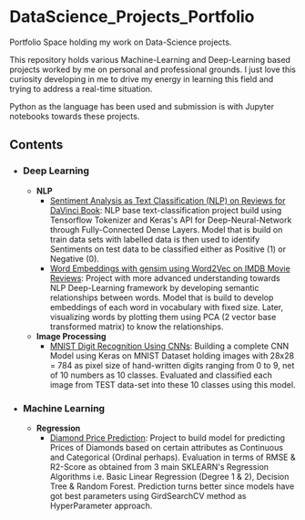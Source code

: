 # DataScience_Projects_Portfolio
Portfolio Space holding my work on Data-Science projects. 

This repository holds various Machine-Learning and Deep-Learning based projects worked by me on personal and professional grounds. I just love this curiosity developing in me to drive my energy in learning this field and trying to address a real-time situation.

Python as the language has been used and submission is with Jupyter notebooks towards these projects.

## Contents

- ### Deep Learning

	- __NLP__
		- [Sentiment Analysis as Text Classification (NLP) on Reviews for DaVinci Book](https://github.com/niveditphoenix/DataScience_Projects_Portfolio/blob/master/Deep%20Learning%20Projects%20Using%20Tensorflow%20%26%20KERAS/NLP/Sentiment_Analysis_NLP_DaVinci_TensorflowTokenizer_DNN.ipynb): NLP base text-classification project build using Tensorflow Tokenizer and Keras's API for Deep-Neural-Network through Fully-Connected Dense Layers. Model that is build on train data sets with labelled data is then used to identify Sentiments on test data to be classified either as Positive (1) or Negative (0).
		- [Word Embeddings with gensim using Word2Vec on IMDB Movie Reviews](https://github.com/niveditphoenix/DataScience_Projects_Portfolio/blob/master/Deep%20Learning%20Projects%20Using%20Tensorflow%20%26%20KERAS/NLP/WordEmbedding_Gensim_Word2Vec_IMDB_Movie_Reviews.ipynb): Project with more advanced understanding towards NLP Deep-Learning framework by developing semantic relationships between words. Model that is build to develop embeddings of each word in vocabulary with fixed size. Later, visualizing words by plotting them using PCA (2 vector base transformed matrix) to know the relationships.
	- __Image Processing__
		- [MNIST Digit Recognition Using CNNs](https://github.com/niveditphoenix/DataScience_Projects_Portfolio/blob/master/Deep%20Learning%20Projects%20Using%20Tensorflow%20%26%20KERAS/Image%20Processing/MNIST_Digit_Recognition_CNN_DL.ipynb): Building a complete CNN Model using Keras on MNIST Dataset holding images with 28x28 = 784 as pixel size of hand-written digits ranging from 0 to 9, net of 10 numbers as 10 classes. Evaluated and classified each image from TEST data-set into these 10 classes using this model.

- ### Machine Learning

	- __Regression__
		- [Diamond Price Prediction](https://github.com/niveditphoenix/DataScience_Projects_Portfolio/blob/master/Machine%20Learning%20Projects%20Using%20Scikit-Learn%20(Various%20Statistical%20Methods)/DiamondPrice_Prediction_RegressionAnalysis_ML.ipynb): Project to build model for predicting Prices of Diamonds based on certain attributes as Continuous and Categorical (Ordinal perhaps). Evaluation in terms of RMSE & R2-Score as obtained from 3 main SKLEARN's Regression Algorithms i.e. Basic Linear Regression (Degree 1 & 2), Decision Tree & Random Forest. Prediction turns better since models have got best parameters using GirdSearchCV method as HyperParameter approach.
